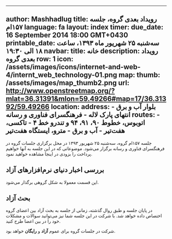 ----------
author: Mashhadlug
title: رویداد بعدی گروه، جلسه ۱۵۷ام
language: fa
layout: index
timer:
  due_date: 16 September 2014 18:00 GMT+0430
  printable_date: سه‌شنبه ۲۵ شهریور ماه ۱۳۹۳، ساعت ۱۸ الی ۱۹:۳۰
navbar:
  title: خانه
  description: رویداد بعدی گروه
  row: 1
  icon: /assets/images/icons/internet-and-web-4/internt_web_technology-01.png
map:
  thumb: /assets/images/map_thumb2.png
  url: http://www.openstreetmap.org/?mlat=36.31391&mlon=59.49266#map=17/36.31392/59.49266
location:
  address: بلوار آب و برق - انتهای پارک لاله - فرهنگسرای فناوری و رسانه
  routes:
    - اتوبوس، خطوط ۹۰، ۹۱، ۹۴ و تندرو خط ۴
    - تاکسی، هفت‌تیر - آب و برق
    - مترو، ایستگاه هفت‌تیر
----------

جلسه ۱۵۷ام گروه، سه‌شنبه ۲۵ شهریور ۱۳۹۳ در محل برگزاری جلسات
گروه در فرهنگسرای فناوری و رسانه برگزار می‌شود. موضوعاتی که در
این جلسه به آنها خواهیم پرداخت را بزودی در اینجا مشاهده خواهید
نمود.

## بررسی اخبار دنیای نرم‌افزارهای آزاد
این قسمت معمولا به شکل گروهی برگذار می‌شود.

<!--more-->

## بحث آزاد
در پایان جلسه و طبق روال گذشته، زمانی از جلسه به بحث آزاد بین
اعضای گروه اختصاص داده خواهد شد. با شرکت در این جلسه شما نیز
می‌توانید سوالات و مشکلات خود را در بین اعضا طرح کنید.


شرکت در جلسات گروه برای عموم **آزاد** و **رایگان** خواهد بود.
